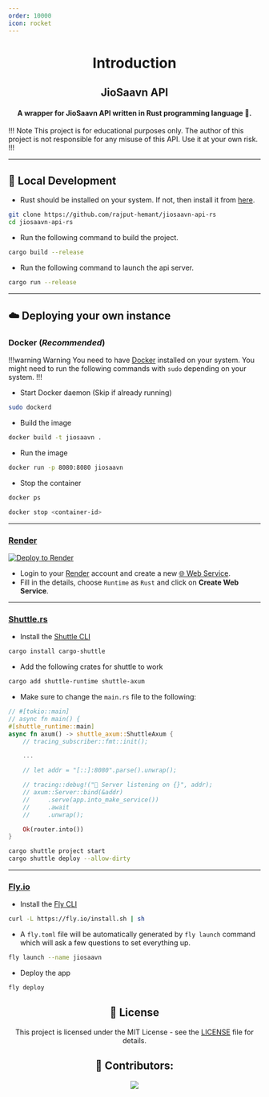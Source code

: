 ```yaml
---
order: 10000
icon: rocket
---
```


<div align=center>

# Introduction

## JioSaavn API

#### A wrapper for JioSaavn API written in Rust programming language 🦀.

</div>

!!! Note
This project is for educational purposes only. The author of this project is not responsible for any misuse of this API. Use it at your own risk.
!!!

---

## :hammer: Local Development

- Rust should be installed on your system. If not, then install it from [here](https://www.rust-lang.org/tools/install).

```sh
git clone https://github.com/rajput-hemant/jiosaavn-api-rs
cd jiosaavn-api-rs
```

- Run the following command to build the project.

```sh
cargo build --release
```

- Run the following command to launch the api server.

```sh
cargo run --release

```

---

## :cloud: Deploying your own instance

### Docker (**_Recommended_**)

!!!warning Warning
You need to have [Docker](https://docs.docker.com/get-docker/) installed on your system.
You might need to run the following commands with `sudo` depending on your system.
!!!

- Start Docker daemon (Skip if already running)

```sh
sudo dockerd
```

- Build the image

```sh
docker build -t jiosaavn .
```

- Run the image

```sh
docker run -p 8080:8080 jiosaavn
```

- Stop the container

```sh
docker ps
```

```sh
docker stop <container-id>
```

---

### [Render](https://render.com/)

[![Deploy to Render](https://render.com/images/deploy-to-render-button.svg)](https://render.com/deploy)

- Login to your [Render](https://render.com/) account and create a new [:globe_with_meridians: Web Service](https://dashboard.render.com/select-repo?type=web).
- Fill in the details, choose `Runtime` as `Rust` and click on **Create Web Service**.

---

### [Shuttle.rs](https://shuttle.rs/)

- Install the [Shuttle CLI](https://github.com/shuttle-hq/shuttle/releases)

```sh
cargo install cargo-shuttle
```

- Add the following crates for shuttle to work

```sh
cargo add shuttle-runtime shuttle-axum
```

- Make sure to change the `main.rs` file to the following:

```rust #3-4,7,18 main.rs
// #[tokio::main]
// async fn main() {
#[shuttle_runtime::main]
async fn axum() -> shuttle_axum::ShuttleAxum {
    // tracing_subscriber::fmt::init();

    ...

    // let addr = "[::]:8080".parse().unwrap();

    // tracing::debug!("🚀 Server listening on {}", addr);
    // axum::Server::bind(&addr)
    //     .serve(app.into_make_service())
    //     .await
    //     .unwrap();

    Ok(router.into())
}
```

```sh
cargo shuttle project start
cargo shuttle deploy --allow-dirty
```

---

### [Fly.io](https://fly.io/)

- Install the [Fly CLI](https://fly.io/docs/hands-on/install-flyctl)

```sh
curl -L https://fly.io/install.sh | sh
```

- A `fly.toml` file will be automatically generated by `fly launch` command which will ask a few questions to set everything up.

```sh
fly launch --name jiosaavn
```

- Deploy the app

```sh
fly deploy
```

<div align=center>

## 📜 License

This project is licensed under the MIT License - see the [LICENSE](https://github.com/rajput-hemant/jiosaavn-api-rs/blob/master/LICENSE) file for details.

## 🦾 Contributors:

<a href="https://github.com/rajput-hemant/jiosaavn-api-rs/graphs/contributors" target="blank"> 
<img src="https://contrib.rocks/image?repo=rajput-hemant/jiosaavn-api-rs&max=500" />
</a>

</div>
